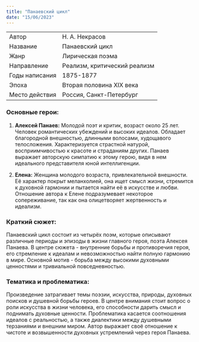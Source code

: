 ```yaml
---
title: "Панаевский цикл"
date: "15/06/2023"
---
```


|                |                              |
| -------------- | ---------------------------- |
| Автор          | Н. А. Некрасов               |
| Название       | Панаевский цикл              |
| Жанр           | Лирическая поэма             |
| Направление    | Реализм, критический реализм |
| Годы написания | 1875-1877                    |
| Эпоха          | Вторая половина XIX века     |
| Место действия | Россия, Санкт-Петербург      |

### Основные герои:

1. **Алексей Панаев:** Молодой поэт и критик, возраст около 25 лет. Человек романтических убеждений и высоких идеалов. Обладает благородной внешностью, длинными волосами, худощавого телосложения. Характеризуется страстной натурой, восприимчивостью к красоте и страданиям других. Панаев выражает авторскую симпатию к этому герою, видя в нем идеального представителя юной интеллигенции.

2. **Елена:** Женщина молодого возраста, привлекательной внешности. Её характер покрыт меланхолией, она ищет смысл жизни, стремится к духовной гармонии и пытается найти её в искусстве и любви. Отношение автора к Елене подразумевает некоторое сопереживание, так как она олицетворяет жертвенность и идеализм.

### Краткий сюжет:

Панаевский цикл состоит из четырёх поэм, которые описывают различные периоды и эпизоды в жизни главного героя, поэта Алексея Панаева. В центре сюжета - внутренние борьбы и противоречия героя, его стремление к идеалам и невозможностью найти полную гармонию в мире. Основной мотив - борьба между высокими духовными ценностями и тривиальной повседневностью.

### Тематика и проблематика:

Произведение затрагивает темы поэзии, искусства, природы, духовных поисков и душевной борьбы героев. В центре внимания стоит вопрос о роли искусства в жизни человека, его способности дарить смысл и поднимать духовные ценности. Проблематика касается соотношения идеалов с реальностью, а также диалектики между душевными терзаниями и внешним миром. Автор выражает своё отношение к чистоте и возвышенности духовных устремлений через героя Панаева.
